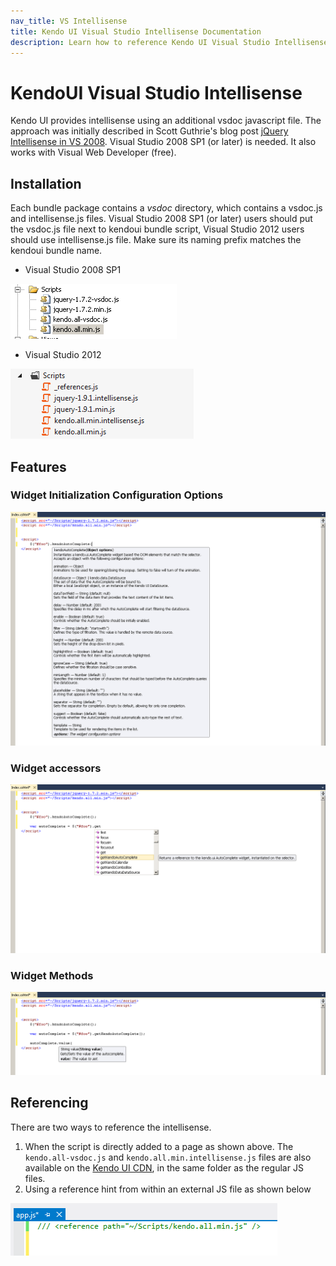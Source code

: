 ```yaml
---
nav_title: VS Intellisense
title: Kendo UI Visual Studio Intellisense Documentation
description: Learn how to reference Kendo UI Visual Studio Intellisense by using an additional vsdoc Javascript file.
---
```


# KendoUI Visual Studio Intellisense

Kendo UI provides intellisense using an additional vsdoc javascript file. The approach was initially described in Scott Guthrie's blog post [jQuery Intellisense in VS 2008](http://weblogs.asp.net/scottgu/archive/2008/11/21/jquery-intellisense-in-vs-2008.aspx).
Visual Studio 2008 SP1 (or later) is needed. It also works with Visual Web Developer (free).

## Installation

Each bundle package contains a *vsdoc* directory, which contains a vsdoc.js and intellisense.js files. Visual Studio 2008 SP1 (or later) users should put the vsdoc.js file next to kendoui bundle script, Visual Studio 2012 users should use intellisense.js file. Make sure its naming prefix matches the kendoui bundle name.

- Visual Studio 2008 SP1

![Solution Explorer](/howto/vsdoc/solution-explorer.png)

- Visual Studio 2012

![Solution Explorer VS2012](/howto/vsdoc/solution-explorer-vs2012.png)

## Features

### Widget Initialization Configuration Options

![jquery plugin](/howto/vsdoc/jquery-plugin.png)

### Widget accessors

![jquery plugin](/howto/vsdoc/jquery-accessor.png)

### Widget Methods

![jquery plugin](/howto/vsdoc/widget-method.png)

## Referencing

There are two ways to reference the intellisense.

1. When the script is directly added to a page as shown above.
The `kendo.all-vsdoc.js` and `kendo.all.min.intellisense.js` files are also available on the [Kendo UI CDN](/getting-started/javascript-dependencies#cdn), in the same folder as the regular JS files.
1. Using a reference hint from within an external JS file as shown below

![script reference](/howto/vsdoc/js-reference.png)